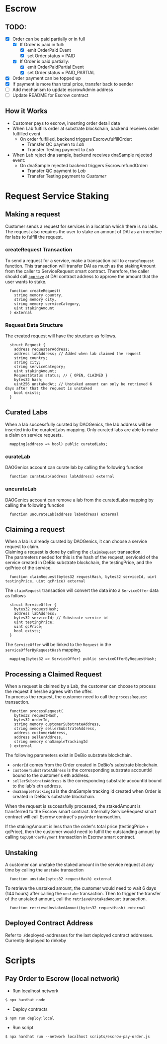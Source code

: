 # Escrow
## TODO:
- [x] Order can be paid partially or in full
  - [x] If Order is paid in full:
    - [x] emit OrderPaid Event
    - [x] set Order.status = PAID
  - [x] If Order is paid partially:
    - [x] emit OrderPaidPartial Event
    - [x] set Order.status = PAID_PARTIAL
- [x] Order payment can be topped up
- [x] If payment is more than total price, transfer back to sender
- [ ] Add mechanism to update escrowAdmin address
- [ ] Update README for Escrow contract

## How it Works
- Customer pays to escrow, inserting order detail data
- When Lab fulfills order at substrate blockchain, backend receives order fulfilled event
  - On order fulfilled, backend triggers Escrow.fulfillOrder:
    - Transfer QC paymen to *Lab*
    - Transfer Testing payment to *Lab* 
- When Lab reject dna sample, backend receives dnaSample rejected event:
  - On dnaSample rejected backend triggers Escrow.refundOrder:
    - Transfer QC payment to *Lab*
    - Transfer Testing payment to *Customer*

# Request Service Staking
## Making a request
Customer sends a request for services in a location which there is no labs.
The request also requires the user to stake an amount of DAI as an incentive for labs to fulfill the request.

### createRequest Transaction
To send a request for a service, make a transaction call to `createRequest` function.
This transaction will transfer DAI as much as the stakingAmount from the caller to ServiceRequest smart contract. 
Therefore, the caller should call [`approve`](https://docs.openzeppelin.com/contracts/2.x/api/token/erc20#IERC20-approve-address-uint256-) at DAI contract address to approve the amount that the user wants to stake.
```solidity
  function createRequest(
    string memory country,
    string memory city,
    string memory serviceCategory,
    uint stakingAmount
  ) external
```

### Request Data Structure
The created request will have the structure as follows.
```solidity
  struct Request {
    address requesterAddress;
    address labAddress; // Added when lab claimed the request
    string country;
    string city;
    string serviceCategory;
    uint stakingAmount;
    RequestStatus status; // { OPEN, CLAIMED }
    bytes32 hash;
    uint256 unstakedAt; // Unstaked amount can only be retrieved 6 days after that the request is unstaked
    bool exists;
  }
```

## Curated Labs
When a lab successfully curated by DAOGenics, the lab address will be inserted into the curatedLabs mapping.
Only curated labs are able to make a claim on service requests.
```solidity
  mapping(address => bool) public curatedLabs;
```

### curateLab
DAOGenics account can curate lab by calling the following function
```solidity
  function curateLab(address labAddress) external
```

### uncurateLab
DAOGenics account can remove a lab from the curatedLabs mapping by calling the following function
```solidity
  function uncurateLab(address labAddress) external
```

## Claiming a request
When a lab is already curated by DAOGenics, it can choose a service request to claim.  
Claiming a request is done by calling the `claimRequest` transaction.  
The parameters needed for this is the hash of the request, serviceId of the service created in DeBio substrate blockchain, the testingPrice, and the qcPrice of the service.  
```solidity
  function claimRequest(bytes32 requestHash, bytes32 serviceId, uint testingPrice, uint qcPrice) external
```

The `claimRequest` transaction will convert the data into a `ServiceOffer` data as follows  
```solidity
  struct ServiceOffer {
    bytes32 requestHash;
    address labAddress;
    bytes32 serviceId; // Substrate service id
    uint testingPrice;
    uint qcPrice;
    bool exists;
  }
```

The `ServiceOffer` will be linked to the `Request` in the `serviceOfferByRequestHash` mapping.  
```solidity
  mapping(bytes32 => ServiceOffer) public serviceOfferByRequestHash;
```

## Processing a Claimed Request
When a request is claimed by a Lab, the customer can choose to process the request if he/she agrees with the offer.  
To process the request, the customer need to call the `processRequest` transaction.  
```solidity
  function processRequest(
    bytes32 requestHash,
    bytes32 orderId,
    string memory customerSubstrateAddress,
    string memory sellerSubstrateAddress,
    address customerAddress,
    address sellerAddress,
    string memory dnaSampleTrackingId
  ) external
```  
The following parameters exist in DeBio substrate blockchain.  
- `orderId` comes from the Order created in DeBio's substrate blockchain.  
- `customerSubstrateAddress` is the corresponding substrate accountId bound to the customer's eth address.  
- `sellerSubstrateAddress` is the corresponding substrate accountId bound to the lab's eth address.  
- `dnaSampleTrackingId` is the dnaSample tracking id created when Order is created in DeBio's substrate blockchain.

When the request is successfully processed, the stakedAmount is transferred to the Escrow smart contract. Internally ServiceRequest smart contract will call Escrow contract's `payOrder` transaction.

If the stakingAmount is less than the order's total price (testingPrice + qcPrice), then the customer would need to fulfill the outstanding amount by calling `topUpOrderPayment` transaction in Escrow smart contract.

## Unstaking
A customer can unstake the staked amount in the service request at any time by calling the `unstake` transaction 
```solidity
  function unstake(bytes32 requestHash) external 
```
To retrieve the unstaked amount, the customer would need to wait 6 days (144 hours) after calling the `unstake` transaction. Then to trigger the transfer of the unstaked amount, call the `retrieveUnstakedAmount` transaction.
```solidity
  function retrieveUnstakedAmount(bytes32 requestHash) external 
```

## Deployed Contract Address
Refer to ./deployed-addresses for the last deployed contract addresses.
Currently deployed to rinkeby

# Scripts
## Pay Order to Escrow (local network)
- Run localhost network
```
$ npx hardhat node
```
- Deploy contracts
```
$ npm run deploy:local
```
- Run script
```
$ npx hardhat run --network localhost scripts/escrow-pay-order.js
```


